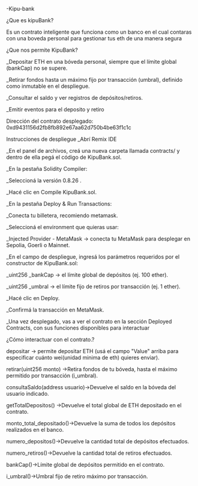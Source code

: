 -Kipu-bank

¿Que es kipuBank?

Es un contrato inteligente que funciona como un banco en el cual contaras con una boveda personal para gestionar tus eth de una manera segura 

¿Que nos permite KipuBank?

_Depositar ETH en una bóveda personal, siempre que el límite global (bankCap) no se supere.

_Retirar fondos hasta un máximo fijo por transacción (umbral), definido como inmutable en el despliegue.

_Consultar el saldo y ver registros de depósitos/retiros.

_Emitir eventos para el deposito y retiro

Dirección del contrato desplegado:
0xd9431156d2fb8fb892e67aa62d750b4be63f1c1c

Instrucciones de despliegue
_Abrí Remix IDE

_En el panel de archivos, creá una nueva carpeta llamada contracts/ y dentro de ella pegá el código de KipuBank.sol.

_En la pestaña Solidity Compiler:

_Seleccioná la versión 0.8.26 .

_Hacé clic en Compile KipuBank.sol.

_En la pestaña Deploy & Run Transactions:

_Conecta tu billetera, recomiendo metamask.

_Seleccioná el environment que quieras usar:

_Injected Provider - MetaMask → conecta tu MetaMask para desplegar en Sepolia, Goerli o Mainnet.

_En el campo de despliegue, ingresá los parámetros requeridos por el constructor de KipuBank.sol:

_uint256 _bankCap → el límite global de depósitos (ej. 100 ether).

_uint256 _umbral → el límite fijo de retiros por transacción (ej. 1 ether).

_Hacé clic en Deploy.

_Confirmá la transacción en MetaMask.

_Una vez desplegado, vas a ver el contrato en la sección Deployed Contracts, con sus funciones disponibles para interactuar

¿Cómo interactuar con el contrato.?

depositar -> permite depositar ETH (usá el campo "Value" arriba para especificar cuánto wei(unidad minima de eth) quieres enviar).

retirar(uint256 monto) ->Retira fondos de tu bóveda, hasta el máximo permitido por transacción (i_umbral).

consultaSaldo(address usuario)->Devuelve el saldo en la bóveda del usuario indicado.

getTotalDepositos() ->Devuelve el total global de ETH depositado en el contrato.

monto_total_depositado()->Devuelve la suma de todos los depósitos realizados en el banco.

numero_depositos()->Devuelve la cantidad total de depósitos efectuados.

numero_retiros()->Devuelve la cantidad total de retiros efectuados.

bankCap()->Límite global de depósitos permitido en el contrato.

i_umbral()->Umbral fijo de retiro máximo por transacción.
